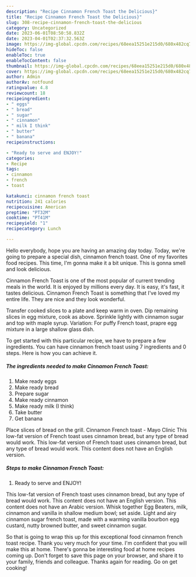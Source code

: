 ```yaml
---
description: "Recipe Cinnamon French Toast the Delicious}"
title: "Recipe Cinnamon French Toast the Delicious}"
slug: 308-recipe-cinnamon-french-toast-the-delicious
category: Uncategorized
date: 2023-06-01T08:50:58.832Z
date: 2023-04-01T02:37:32.563Z
image: https://img-global.cpcdn.com/recipes/68eea15251e215d0/680x482cq70/cinnamon-french-toast-recipe-main-photo.jpg
hideToc: false
enableToc: true
enableTocContent: false
thumbnail: https://img-global.cpcdn.com/recipes/68eea15251e215d0/680x482cq70/cinnamon-french-toast-recipe-main-photo.jpg
cover: https://img-global.cpcdn.com/recipes/68eea15251e215d0/680x482cq70/cinnamon-french-toast-recipe-main-photo.jpg
author: Admin
authorAv: notfound
ratingvalue: 4.8
reviewcount: 18
recipeingredient:
- " eggs"
- " bread"
- " sugar"
- " cinnamon"
- " milk I think"
- " butter"
- " banana"
recipeinstructions:

- "Ready to serve and ENJOY!"
categories:
- Recipe
tags:
- cinnamon
- french
- toast

katakunci: cinnamon french toast 
nutrition: 241 calories
recipecuisine: American
preptime: "PT32M"
cooktime: "PT41M"
recipeyield: "1"
recipecategory: Lunch

---
```



Hello everybody, hope you are having an amazing day today. Today, we're going to prepare a special dish, cinnamon french toast. One of my favorites food recipes. This time, I'm gonna make it a bit unique. This is gonna smell and look delicious.

Cinnamon French Toast is one of the most popular of current trending meals in the world. It is enjoyed by millions every day. It is easy, it's fast, it tastes delicious. Cinnamon French Toast is something that I've loved my entire life. They are nice and they look wonderful.

Transfer cooked slices to a plate and keep warm in oven. Dip remaining slices in egg mixture, cook as above. Sprinkle lightly with cinnamon sugar and top with maple syrup. Variation: For puffy French toast, prapre egg mixture in a large shallow glass dish.


To get started with this particular recipe, we have to prepare a few ingredients. You can have cinnamon french toast using 7 ingredients and 0 steps. Here is how you can achieve it.

<!--inarticleads1-->

##### The ingredients needed to make Cinnamon French Toast:

1. Make ready  eggs
1. Make ready  bread
1. Prepare  sugar
1. Make ready  cinnamon
1. Make ready  milk (I think)
1. Take  butter
1. Get  banana


Place slices of bread on the grill. Cinnamon French toast - Mayo Clinic This low-fat version of French toast uses cinnamon bread, but any type of bread would work. This low-fat version of French toast uses cinnamon bread, but any type of bread would work. This content does not have an English version. 

<!--inarticleads2-->

##### Steps to make Cinnamon French Toast:


1. Ready to serve and ENJOY!

This low-fat version of French toast uses cinnamon bread, but any type of bread would work. This content does not have an English version. This content does not have an Arabic version. Whisk together Egg Beaters, milk, cinnamon and vanilla in shallow medium bowl; set aside. Light and airy cinnamon sugar french toast, made with a warming vanilla bourbon egg custard, nutty browned butter, and sweet cinnamon sugar. 

So that is going to wrap this up for this exceptional food cinnamon french toast recipe. Thank you very much for your time. I'm confident that you will make this at home. There's gonna be interesting food at home recipes coming up. Don't forget to save this page on your browser, and share it to your family, friends and colleague. Thanks again for reading. Go on get cooking!
